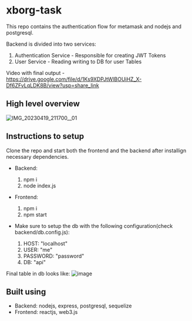 # xborg-task

This repo contains the authentication flow for metamask and nodejs and postgresql.

Backend is divided into two services:
1. Authentication Service - Responsible for creating JWT Tokens
2. User Service - Reading writing to DB for user Tables

Video with final output - https://drive.google.com/file/d/1Ks9XDPJtWlBOUiHZ_X-Df6ZFvLqLDK8B/view?usp=share_link

## High level overview
![IMG_20230419_211700__01](https://user-images.githubusercontent.com/59890794/233137590-2adb9031-0c9f-4428-bfb0-2ce54d6760af.jpg)


## Instructions to setup

Clone the repo and start both the frontend and the backend after installign necessary dependencies.
- Backend:
  1. npm i
  2. node index.js

- Frontend:
  1. npm i
  2. npm start

- Make sure to setup the db with the following configuration(check backend/db.config.js):
  1. HOST: "localhost"
  2. USER: "me"
  3. PASSWORD: "password"
  4. DB: "api"

Final table in db looks like:
![image](https://user-images.githubusercontent.com/59890794/233140106-df063601-cf69-40e8-83f5-17a050f3767b.png)

  

## Built using
- Backend: nodejs, express, postgresql, sequelize 
- Frontend: reactjs, web3.js
